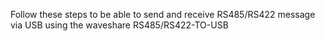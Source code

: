 Follow these steps to be able to send and receive RS485/RS422 message via USB using the waveshare RS485/RS422-TO-USB
